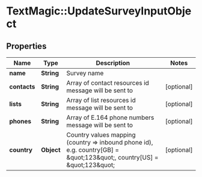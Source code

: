 # TextMagic::UpdateSurveyInputObject

## Properties
Name | Type | Description | Notes
------------ | ------------- | ------------- | -------------
**name** | **String** | Survey name | 
**contacts** | **String** | Array of contact resources id message will be sent to | [optional] 
**lists** | **String** | Array of list resources id message will be sent to | [optional] 
**phones** | **String** | Array of E.164 phone numbers message will be sent to | [optional] 
**country** | **Object** | Country values mapping (country &#x3D;&gt; inbound phone id), e.g. country[GB] &#x3D; \&quot;123\&quot;, country[US] &#x3D; \&quot;123\&quot; | [optional] 


